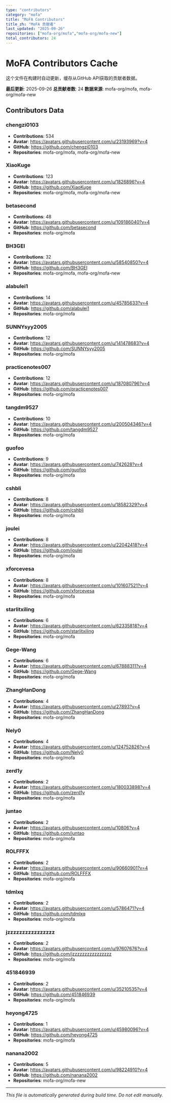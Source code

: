 ```yaml
---
type: "contributors"
category: "mofa"
title: "MoFA Contributors"
title_zh: "MoFA 贡献者"
last_updated: "2025-09-26"
repositories: ["mofa-org/mofa","mofa-org/mofa-new"]
total_contributors: 24
---
```

# MoFA Contributors Cache

这个文件在构建时自动更新，缓存从GitHub API获取的贡献者数据。

**最后更新**: 2025-09-26
**总贡献者数**: 24
**数据来源**: mofa-org/mofa, mofa-org/mofa-new

## Contributors Data


### chengzi0103
- **Contributions**: 534
- **Avatar**: https://avatars.githubusercontent.com/u/23193969?v=4
- **GitHub**: https://github.com/chengzi0103
- **Repositories**: mofa-org/mofa, mofa-org/mofa-new

### XiaoKuge
- **Contributions**: 123
- **Avatar**: https://avatars.githubusercontent.com/u/1826896?v=4
- **GitHub**: https://github.com/XiaoKuge
- **Repositories**: mofa-org/mofa, mofa-org/mofa-new

### betasecond
- **Contributions**: 48
- **Avatar**: https://avatars.githubusercontent.com/u/109186040?v=4
- **GitHub**: https://github.com/betasecond
- **Repositories**: mofa-org/mofa

### BH3GEI
- **Contributions**: 32
- **Avatar**: https://avatars.githubusercontent.com/u/58540850?v=4
- **GitHub**: https://github.com/BH3GEI
- **Repositories**: mofa-org/mofa, mofa-org/mofa-new

### alabulei1
- **Contributions**: 14
- **Avatar**: https://avatars.githubusercontent.com/u/45785633?v=4
- **GitHub**: https://github.com/alabulei1
- **Repositories**: mofa-org/mofa

### SUNNYsyy2005
- **Contributions**: 12
- **Avatar**: https://avatars.githubusercontent.com/u/141478683?v=4
- **GitHub**: https://github.com/SUNNYsyy2005
- **Repositories**: mofa-org/mofa

### practicenotes007
- **Contributions**: 12
- **Avatar**: https://avatars.githubusercontent.com/u/187080796?v=4
- **GitHub**: https://github.com/practicenotes007
- **Repositories**: mofa-org/mofa

### tangdm9527
- **Contributions**: 10
- **Avatar**: https://avatars.githubusercontent.com/u/200504346?v=4
- **GitHub**: https://github.com/tangdm9527
- **Repositories**: mofa-org/mofa

### guofoo
- **Contributions**: 9
- **Avatar**: https://avatars.githubusercontent.com/u/742628?v=4
- **GitHub**: https://github.com/guofoo
- **Repositories**: mofa-org/mofa

### cshbli
- **Contributions**: 8
- **Avatar**: https://avatars.githubusercontent.com/u/18582329?v=4
- **GitHub**: https://github.com/cshbli
- **Repositories**: mofa-org/mofa

### joulei
- **Contributions**: 8
- **Avatar**: https://avatars.githubusercontent.com/u/22042418?v=4
- **GitHub**: https://github.com/joulei
- **Repositories**: mofa-org/mofa

### xforcevesa
- **Contributions**: 8
- **Avatar**: https://avatars.githubusercontent.com/u/101607521?v=4
- **GitHub**: https://github.com/xforcevesa
- **Repositories**: mofa-org/mofa

### starlitxiling
- **Contributions**: 6
- **Avatar**: https://avatars.githubusercontent.com/u/62335818?v=4
- **GitHub**: https://github.com/starlitxiling
- **Repositories**: mofa-org/mofa

### Gege-Wang
- **Contributions**: 6
- **Avatar**: https://avatars.githubusercontent.com/u/67888311?v=4
- **GitHub**: https://github.com/Gege-Wang
- **Repositories**: mofa-org/mofa

### ZhangHanDong
- **Contributions**: 4
- **Avatar**: https://avatars.githubusercontent.com/u/27893?v=4
- **GitHub**: https://github.com/ZhangHanDong
- **Repositories**: mofa-org/mofa

### Nely0
- **Contributions**: 4
- **Avatar**: https://avatars.githubusercontent.com/u/124752826?v=4
- **GitHub**: https://github.com/Nely0
- **Repositories**: mofa-org/mofa

### zerd1y
- **Contributions**: 2
- **Avatar**: https://avatars.githubusercontent.com/u/180033898?v=4
- **GitHub**: https://github.com/zerd1y
- **Repositories**: mofa-org/mofa

### juntao
- **Contributions**: 2
- **Avatar**: https://avatars.githubusercontent.com/u/10806?v=4
- **GitHub**: https://github.com/juntao
- **Repositories**: mofa-org/mofa

### ROLFFFX
- **Contributions**: 2
- **Avatar**: https://avatars.githubusercontent.com/u/90660901?v=4
- **GitHub**: https://github.com/ROLFFFX
- **Repositories**: mofa-org/mofa

### tdmlxq
- **Contributions**: 2
- **Avatar**: https://avatars.githubusercontent.com/u/5786471?v=4
- **GitHub**: https://github.com/tdmlxq
- **Repositories**: mofa-org/mofa

### jzzzzzzzzzzzzzzzz
- **Contributions**: 2
- **Avatar**: https://avatars.githubusercontent.com/u/97607676?v=4
- **GitHub**: https://github.com/jzzzzzzzzzzzzzzzz
- **Repositories**: mofa-org/mofa

### 451846939
- **Contributions**: 2
- **Avatar**: https://avatars.githubusercontent.com/u/35210535?v=4
- **GitHub**: https://github.com/451846939
- **Repositories**: mofa-org/mofa

### heyong4725
- **Contributions**: 1
- **Avatar**: https://avatars.githubusercontent.com/u/45980096?v=4
- **GitHub**: https://github.com/heyong4725
- **Repositories**: mofa-org/mofa

### nanana2002
- **Contributions**: 5
- **Avatar**: https://avatars.githubusercontent.com/u/98224910?v=4
- **GitHub**: https://github.com/nanana2002
- **Repositories**: mofa-org/mofa-new


---
*This file is automatically generated during build time. Do not edit manually.*